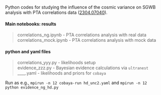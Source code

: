 Python codes for studying the influence of the cosmic variance on SGWB analysis with PTA correlations data ([2304.07040](https://arxiv.org/abs/2304.07040)).

#### Main notebooks: results
> correlations_ng.ipynb - PTA correlations analysis with real data <br />
> correlations_mock.ipynb - PTA correlations analysis with mock data

#### python and yaml files
> correlations_yyy.py - likelihoods setup <br />
> evidence_zzz.py - Bayesian evidence calculations via `ultranest` <br />
> ____.yaml - likelihoods and priors for `cobaya`

Run as e.g., `mpirun -n 12 cobaya-run hd_unc2.yaml` and `mpirun -n 12 python evidence_ng_hd.py`

